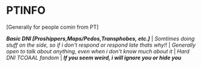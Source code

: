 # PTINFO

[Generally for people comin from PT]

***Basic DNI [Proshippers,Maps/Pedos,Transphobes, etc.]*** |
*Somtimes doing stuff on the side, so if i don't respond or respond late thats why!!* |
*Generally open to talk about anything, even when i don't know much about it* |
*Hard DNI TCOAAL fandom* |
***If you seem weird, i will ignore you or hide you***
